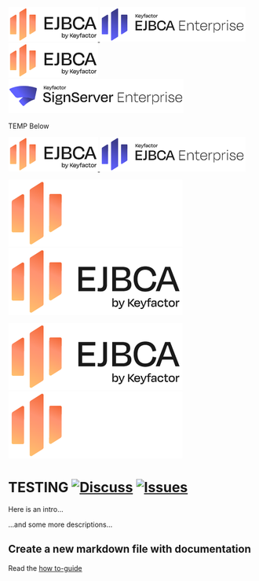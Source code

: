 <!--EJBCA Community logo -->
<a href="https://ejbca.org">
  <picture>
    <source media="(prefers-color-scheme: light)" srcset=".github/images/community-ejbca.png?raw=true">
    <source media="(prefers-color-scheme: dark)" srcset=".github/images/community-ejbca-lite.png?raw=true">
    <img alt="Shows EJBCA logo for dark and light mode, respectively." src=".github/images/community-ejbca.png?raw=true" title="EJBCA Community" height="70" >
  </picture>
</a>
<!--EJBCA Enterprise logo -->
<a href="https://www.keyfactor.com/products/ejbca-enterprise/">
  <picture>
    <source media="(prefers-color-scheme: light)" srcset=".github/images/keyfactor-ejbca-enterprise.png?raw=true">
    <source media="(prefers-color-scheme: dark)" srcset=".github/images/keyfactor-ejbca-lite.png?raw=true">
    <img alt="Shows EJBCA logo for dark and light mode, respectively." src=".github/images/keyfactor-ejbca-enterprise.png?raw=true" title="EJBCA Enterprise" height="70" >
  </picture>
</a>
<br>
<!--SignServer Community logo -->
<a href="https://signserver.org">
  <picture>
    <source media="(prefers-color-scheme: light)" srcset=".github/images/community-signserver.png?raw=true">
    <source media="(prefers-color-scheme: dark)" srcset=".github/images/community-signserver-lite.png?raw=true">
    <img alt="SignServer Community" src=".github/images/community-ejbca.png?raw=true" title="SignServer Community" height="70" >
  </picture>
</a>
<!--SignServer Enterprise logo -->
<a href="https://www.keyfactor.com/products/signserver-enterprise/">
  <picture>
    <source media="(prefers-color-scheme: light)" srcset=".github/images/keyfactor-signserver-enterprise.png?raw=true">
    <source media="(prefers-color-scheme: dark)" srcset=".github/images/keyfactor-signserver-enterprise-lite.png?raw=true">
    <img alt="SignServer Enterprise" src=".github/images/keyfactor-signserver-enterprise.png?raw=true" title="SignServer Enterprise" height="70" >
  </picture>
</a>


TEMP Below
<!--EJBCA Community logo -->
<a href="https://ejbca.org">
    <img src=".github/images/community-ejbca.png?raw=true)" alt="EJBCA logo" title="EJBCA" height="70" />
</a>
<!--EJBCA Enterprise logo -->
<a href="https://www.keyfactor.com/products/ejbca-enterprise/">
    <img src=".github/images/keyfactor-ejbca-enterprise.png?raw=true)" alt="EJBCA logo" title="EJBCA" height="70" />
</a>
<!-- For SignServer tool, use the SignServer logos instead. -->
<!-- SignServer Community logo -->
<!---
<a href="https://signserver.org">
    <img src=".github/images/community-signserver.png?raw=true)" alt="SignServer logo" title="SignServer" height="70" />
</a>
---> 
<!-- SignServer Enterprise logo -->
<!---
<a href="https://www.keyfactor.com/products/signserver-enterprise/">
    <img src=".github/images/keyfactor-signserver-enterprise.png?raw=true)" alt="SignServer logo" title="SignServer" height="70" />
</a>
---> 

![EJBCA Logo](.github/images/community-ejbca-lite.png#gh-dark-mode-only)
![EJBCA Logo](.github/images/community-ejbca.png#gh-light-mode-only)

[![EJBCA Logo](.github/images/community-ejbca.png#gh-light-mode-only)](https://ejbca.org)
[![EJBCA Logo](.github/images/community-ejbca-lite.png#gh-dark-mode-only)](https://ejbca.org)

# TESTING [![Discuss](https://img.shields.io/badge/discuss-ejbca-ce?style=flat)](https://github.com/Keyfactor/ejbca-ce/discussions) [![Issues](https://img.shields.io/github/issues-raw/Keyfactor/ejbca-ce)](https://github.com/Keyfactor/ejbca-ce/issues) 

Here is an intro...

...and some more descriptions...

## Create a new markdown file with documentation

Read the [how to-guide](/doc/how-to-create-doc.MD)

